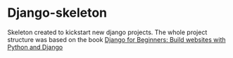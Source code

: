 # Django-skeleton

Skeleton created to kickstart new django projects.
The whole project structure was based on the book [Django for Beginners: Build websites with Python and Django](https://www.amazon.com/Django-Beginners-Build-websites-Python/dp/1983172669)
